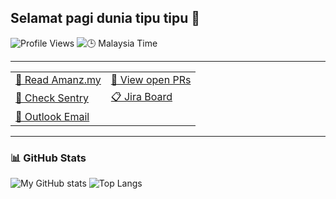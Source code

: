 ## Selamat pagi dunia tipu tipu 👋

![Profile Views](https://komarev.com/ghpvc/?username=mohamedariff&style=flat-square&color=blue)
![🕒 Malaysia Time](https://img.shields.io/badge/Malaysia%20Time-09:00-blue?logo=clock)

---

| | |
|---|---|
| [📰 Read Amanz.my](https://amanz.my/) | [🔗 View open PRs](https://github.com/pulls?q=is%3Apr+archived%3Afalse+user%3Ayoozrr-shipx+is%3Aopen) |
| [🚨 Check Sentry](https://shipx-24.sentry.io/issues/?project=1205667&statsPeriod=24h) | [📋 Jira Board]((https://shipx.atlassian.net/jira/software/projects/TK/boards/1?jql=assignee%20%3D%206086151383b8c6006bba6d36)) |
| [📧 Outlook Email](https://outlook.office.com/mail/) |  |

---

### 📊 GitHub Stats

![My GitHub stats](https://github-readme-stats.vercel.app/api?username=mohamedariff&show_icons=true&theme=default)
![Top Langs](https://github-readme-stats.vercel.app/api/top-langs/?username=mohamedariff&layout=compact&theme=default)


<!--
**mohamedariff-SHB/mohamedariff-SHB** is a ✨ _special_ ✨ repository because its `README.md` (this file) appears on your GitHub profile.


